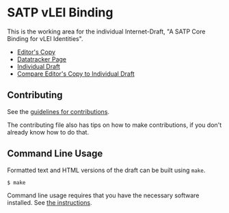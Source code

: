 <!-- regenerate: on (set to off if you edit this file) -->

# SATP vLEI Binding

This is the working area for the individual Internet-Draft, "A SATP Core Binding for vLEI Identities".

* [Editor's Copy](https://nedmsmith.github.io/draft-smith-satp-vlei-binding/#go.draft-smith-satp-vlei-binding.html)
* [Datatracker Page](https://datatracker.ietf.org/doc/draft-smith-satp-vlei-binding)
* [Individual Draft](https://datatracker.ietf.org/doc/html/draft-smith-satp-vlei-binding)
* [Compare Editor's Copy to Individual Draft](https://nedmsmith.github.io/draft-smith-satp-vlei-binding/#go.draft-smith-satp-vlei-binding.diff)


## Contributing

See the
[guidelines for contributions](https://github.com/nedmsmith/draft-smith-satp-vlei-binding/blob/main/CONTRIBUTING.md).

The contributing file also has tips on how to make contributions, if you
don't already know how to do that.

## Command Line Usage

Formatted text and HTML versions of the draft can be built using `make`.

```sh
$ make
```

Command line usage requires that you have the necessary software installed.  See
[the instructions](https://github.com/martinthomson/i-d-template/blob/main/doc/SETUP.md).

